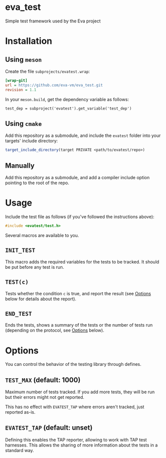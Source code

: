 # eva_test

Simple test framework used by the Eva project

# Installation

## Using `meson`

Create the file `subprojects/evatest.wrap`:

```ini
[wrap-git]
url = https://github.com/eva-vm/eva_test.git
revision = 1.1
```

In your `meson.build`, get the dependency variable as follows:

```meson
test_dep = subproject('evatest').get_variable('test_dep')
```

## Using `cmake`

Add this repository as a submodule, and include the `evatest` folder into your targets' include directory:

```cmake
target_include_directory(target PRIVATE <path/to/evatest/repo>)
```

## Manually

Add this repository as a submodule, and add a compiler include option pointing to the root of the repo.

# Usage

Include the test file as follows (if you've followed the instructions above):

```c
#include <evatest/test.h>
```

Several macros are available to you.

## `INIT_TEST`

This macro adds the required variables for the tests to be tracked. It should be put before any test is run.

## `TEST(c)`

Tests whether the condition `c` is true, and report the result (see [Options](#options) below for details about the report).

## `END_TEST`

Ends the tests, shows a summary of the tests or the number of tests run (depending on the protocol, see [Options](#options) below).

# Options

You can control the behavior of the testing library through defines.

## `TEST_MAX` (default: 1000)

Maximum number of tests tracked. If you add more tests, they will be run but their errors might not get reported.

This has no effect with `EVATEST_TAP` where errors aren't tracked, just reported as-is.

## `EVATEST_TAP` (default: unset)

Defining this enables the TAP reporter, allowing to work with TAP test harnesses. This allows the sharing of more information about the tests in a standard way.
